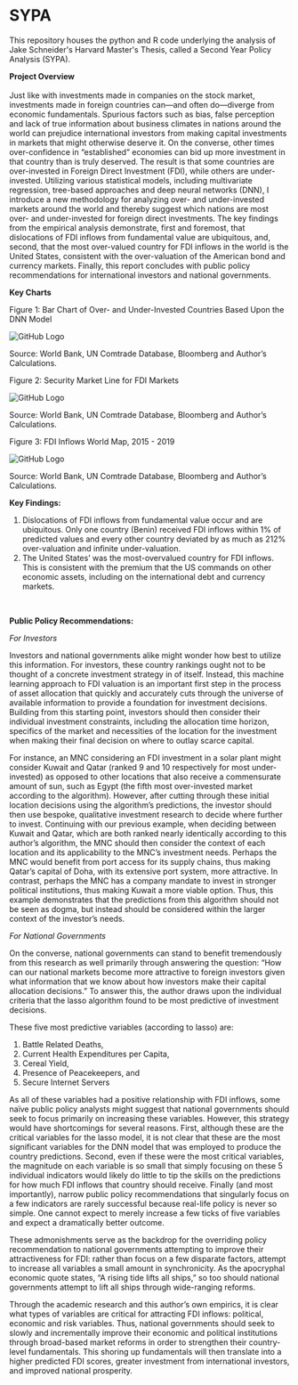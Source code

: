 # SYPA
This repository houses the python and R code underlying the analysis of Jake Schneider's Harvard Master's Thesis, called a Second Year Policy Analysis (SYPA).

**Project Overview** <br>
<br>
Just like with investments made in companies on the stock market, investments made in foreign countries can—and often do—diverge from economic fundamentals. Spurious factors such as bias, false perception and lack of true information about business climates in nations around the world can prejudice international investors from making capital investments in markets that might otherwise deserve it. On the converse, other times over-confidence in “established” economies can bid up more investment in that country than is truly deserved. The result is that some countries are over-invested in Foreign Direct Investment (FDI), while others are under-invested. Utilizing various statistical models, including multivariate regression, tree-based approaches and deep neural networks (DNN), I introduce a new methodology for analyzing over- and under-invested markets around the world and thereby suggest which nations are most over- and under-invested for foreign direct investments. The key findings from the empirical analysis demonstrate, first and foremost, that dislocations of FDI inflows from fundamental value are ubiquitous, and, second, that the most over-valued country for FDI inflows in the world is the United States, consistent with the over-valuation of the American bond and currency markets. Finally, this report concludes with public policy recommendations for international investors and national governments.

**Key Charts** <br>

Figure 1: Bar Chart of Over- and Under-Invested Countries Based Upon the DNN Model

![GitHub Logo](https://github.com/jschneids13/SYPA/blob/master/3_Outputs/Results/Predicted%20FDI%20by%20Country%2C%20Avg%20Value%202015-2019.jpg)

Source: World Bank, UN Comtrade Database, Bloomberg and Author’s Calculations.

Figure 2: Security Market Line for FDI Markets

![GitHub Logo](https://github.com/jschneids13/SYPA/blob/master/3_Outputs/Results/Actual%20Vs%20Predicted%20FDI%20by%20Country%2C%20Avg%20Value%202015-2019.jpg)

Source: World Bank, UN Comtrade Database, Bloomberg and Author’s Calculations.

Figure 3: FDI Inflows World Map, 2015 - 2019

![GitHub Logo](https://github.com/jschneids13/SYPA/blob/master/3_Outputs/Results/FDI%20Valuation%20Map.png)
 
Source: World Bank, UN Comtrade Database, Bloomberg and Author’s Calculations.


**Key Findings:** <br>
1.	Dislocations of FDI inflows from fundamental value occur and are ubiquitous. Only one country (Benin) received FDI inflows within 1% of predicted values and every other country deviated by as much as 212% over-valuation and infinite under-valuation.
2.	The United States’ was the most-overvalued country for FDI inflows. This is consistent with the premium that the US commands on other economic assets, including on the international debt and currency markets.
<br>

**Public Policy Recommendations:** <br>

*For Investors* <br>

Investors and national governments alike might wonder how best to utilize this information. For investors, these country rankings ought not to be thought of a concrete investment strategy in of itself. Instead, this machine learning approach to FDI valuation is an important first step in the process of asset allocation that quickly and accurately cuts through the universe of available information to provide a foundation for investment decisions. Building from this starting point, investors should then consider their individual investment constraints, including the allocation time horizon, specifics of the market and necessities of the location for the investment when making their final decision on where to outlay scarce capital. 

For instance, an MNC considering an FDI investment in a solar plant might consider Kuwait and Qatar (ranked 9 and 10 respectively for most under-invested) as opposed to other locations that also receive a commensurate amount of sun, such as Egypt (the fifth most over-invested market according to the algorithm). However, after cutting through these initial location decisions using the algorithm’s predictions, the investor should then use bespoke, qualitative investment research to decide where further to invest. Continuing with our previous example, when deciding between Kuwait and Qatar, which are both ranked nearly identically according to this author’s algorithm, the MNC should then consider the context of each location and its applicability to the MNC’s investment needs. Perhaps the MNC would benefit from port access for its supply chains, thus making Qatar’s capital of Doha, with its extensive port system, more attractive. In contrast, perhaps the MNC has a company mandate to invest in stronger political institutions, thus making Kuwait a more viable option. Thus, this example demonstrates that the predictions from this algorithm should not be seen as dogma, but instead should be considered within the larger context of the investor’s needs.

*For National Governments*

On the converse, national governments can stand to benefit tremendously from this research as well primarily through answering the question: “How can our national markets become more attractive to foreign investors given what information that we know about how investors make their capital allocation decisions.” To answer this, the author draws upon the individual criteria that the lasso algorithm found to be most predictive of investment decisions. 

These five most predictive variables (according to lasso) are: 
1.	Battle Related Deaths, 
2.	Current Health Expenditures per Capita, 
3.	Cereal Yield, 
4.	Presence of Peacekeepers, and 
5.	Secure Internet Servers

As all of these variables had a positive relationship with FDI inflows, some naïve public policy analysts might suggest that national governments should seek to focus primarily on increasing these variables. However, this strategy would have shortcomings for several reasons. First, although these are the critical variables for the lasso model, it is not clear that these are the most significant variables for the DNN model that was employed to produce the country predictions. Second, even if these were the most critical variables, the magnitude on each variable is so small that simply focusing on these 5 individual indicators would likely do little to tip the skills on the predictions for how much FDI inflows that country should receive. Finally (and most importantly), narrow public policy recommendations that singularly focus on a few indicators are rarely successful because real-life policy is never so simple. One cannot expect to merely increase a few ticks of five variables and expect a dramatically better outcome.

These admonishments serve as the backdrop for the overriding policy recommendation to national governments attempting to improve their attractiveness for FDI: rather than focus on a few disparate factors, attempt to increase all variables a small amount in synchronicity. As the apocryphal economic quote states, “A rising tide lifts all ships,” so too should national governments attempt to lift all ships through wide-ranging reforms. 

Through the academic research and this author’s own empirics, it is clear what types of variables are critical for attracting FDI inflows: political, economic and risk variables. Thus, national governments should seek to slowly and incrementally improve their economic and political institutions through broad-based market reforms in order to strengthen their country-level fundamentals. This shoring up fundamentals will then translate into a higher predicted FDI scores, greater investment from international investors, and improved national prosperity.







